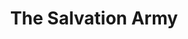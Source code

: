 ---
title: "The Salvation Army"
url: /chicago/the-salvation-army-west-grand-avenue/
shop: charity
---